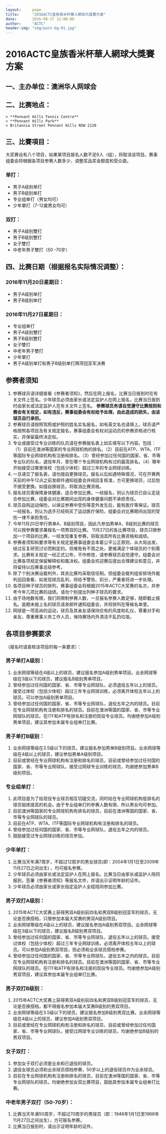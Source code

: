 ```yaml
---
layout:     page
title:      "2016ACTC皇族香米杯華人網球大獎賽方案"
date:       2016-08-27 12:00:00
author:     "ACTC"
header-img: "img/post-bg-01.jpg"
---
```

# 2016ACTC皇族香米杯華人網球大獎賽方案

## 一、主办单位：澳洲华人网球会

## 二、比赛地点：
    > **Pennant Hills Tennis Centre**
    > **Pennant Hills Park**
    > Britannia Street Pennant Hills NSW 2120

## 三、比賽項目：
大奖赛设有八个项目，如果某项目报名人数不足6人（组），将取消该项目。赛事组委会将根据各项目参赛人数多少，调整奖品奖金额度和受众面。

### 单打：
* 男子A级别单打
* 男子B级别单打
* 专业组单打（男女均可）
* 少年單打（7-12歲男女均可）

### 双打：
* 男子A级别雙打
* 男子B级别雙打
* 女子雙打
* 中老年男子雙打（50 -70岁）

## 四、比赛日期（根据报名实际情况调整）：

### 2016年11月20日星期日：
* 男子A级别单打
* 男子B级别单打

### 2016年11月27日星期日：
* 专业组单打
* 男子A级别雙打
* 男子B级别雙打
* 女子雙打
* 中老年男子雙打
* 少年單打
* 男子A级别单打和男子B级别单打两项冠亚军决赛

## 参赛者须知
1. 参赛球员请详细查看《参赛者须知》，然后在网上报名，比赛当日报到时在有关文件上签名。少年球员必须由家长或法定监护人在网上报名，比赛当日报到时由家长或法定监护人在有关文件上签名。
**参赛球员务请自觉遵守比赛规则和赛会有关规定，如有违反，赛事组委会有权给予处理，由此造成的损失，由该球员自行承担。**
2. 参赛球员请按照驾照或护照的姓名实名报名，如有英文名也请填上。球员请严格按照各项目及有关规定报名，赛事组委会有权对运动员的参赛资格进行核实，并保留最终决定权。
3. 专业或接受过专业训练的队员请在参赛报名表上如实填写以下内容。包括：（1）目前在澳洲等国家的专业网球机构的排名。（2）目前在ATP、WTA、ITF等国际专业网球机构有注册和排名。（3）曾经参加过任何国的国家、省、市等专业队的队名，退役年月，曾在哪个专业网球机构有过的最高排名。（4）哪年开始接受过哪里体校（包括少体校）超过三年的专业网球训练。
4. 一旦递交了报名表，请勿擅自更换球员。报名以后如遇特殊情况，可在开赛两天前的中午12点之前发邮件通知组委会并经回复核准，方可更换球员，过后恕不接受更换。如擅自换球员，将取消比赛资格。
5. 报名球员需保障身体健康，适合参加比赛。一经报名，则认为球员已自认定适合参加比赛，组委会对比赛期间出现的身体健康问题不承担责任。
6. 球员自购运动保险，以保证参赛中受伤等意外发生后，能有医疗等保证。球员一经报名，则认为选手已经购买了运动医疗保险，组委会对比赛期间出现的受伤一律不承担责任。
7. 今年11月20日举行男单A、B级别项目，因此凡参加男单A、B级别比赛的球员可以按参赛要求兼报名一项男双的比赛。 11月27日的各比赛项目，球员只限参加一个项目的比赛，一经发现重复参赛，将取消其所有比赛资格和成绩。
8. 参赛者须知和要求等有关规定是赛事组委会本着公平公正原则，从大局出发，经过反复研究讨论而制定的。但难免有不周之处，更难满足个体球员的个别需求。比赛有关规定一经正式公布，不作修改，请参赛球员自觉遵守。组委会对比赛各项规定保留解释权和裁决权。组委会欢迎赛后提出合理建议和意见，并将留待以后赛事总结参考。
9. 除了个别决赛设裁判外，其余比赛均采取信任制。但组委会裁判组安排场外裁判巡回查看，如发现球员乱判，将给予警告、扣分，严重者将进一步处理。
10. 各项目种子球员的排列，赛事组委会将根据2015年ACTC大奖赛的名次，并参考今年几项比赛的战绩。请勿个别提出列种子球员的要求。
11. 由于场地数有限，我们将限制参赛人数，一旦报名参赛人数足够，随即截止报名。逾期未报上名的球员请发邮件通知组委会，并将排列在等候名单里。
12. 网球是一项高尚的运动，球员及其亲友请保持应有的风度和礼仪，尊重对手和亲友，尊重赛事义务工作人员，保持赛场内外清洁不乱扔垃圾。

## 各项目参赛要求
（报名时请查核该项目的每一条要求）：

### 男子单打A级别：
1. 业余网球等级在4级以上的球员，建议报名参加A级别男单项目。业余网球等级在3级以下的球员，建议报名B级别男单项目。
2. 曾经参加过任何国的国家、省、市等专业网球队，必须退役五年以上的球员。 接受过体校（包括少体校）超过三年专业网球训练，必须离开体校五年以上的球员。可以参加A级别男单项目。
3. 曾经参加过任何国的国家、省、市等专业网球队，退役五年之内的球员。目前在专业网球机构有注册和排名的球员。目前在澳洲等国的国家、省、市等专业网球队的球员。在ITF和ATP有排名和注册的现役专业球员。均谢绝参加A级别男单项目，建议其参加本届专业组单打比赛。

### 男子单打B级别：
1. 业余网球等级在3.5级以下的球员，建议报名参加男单B级别项目。业余网球等级在4级以上的球员，建议参加男单A级别项目。
2. 目前或曾经在专业网球机构有注册和排名的球员，目前或曾经参加过任何国的国家、省、市等专业网球队，接受过网球专业训练的球员，均谢绝参加男单B级别项目。

### 专业组单打：
1. 此项目是为了给现役专业球员相互切磋交流，同时给在专业网球机构低排名的球员锻炼提高的机会。由于专业组单打的参赛人数有限，所以男女均可参加。
2. 目前澳洲等国家的专业网球机构有排名的球员，目前在澳洲等国的国家、省、市等专业网球队的球员。
3. 目前在ATP、WTA、ITF等国际专业网球机构有注册和排名的球员。
4. 曾经参加过任何国的国家、省、市等专业网球队，退役五年之内的球员。
5. 鼓励接受过专业网球训练的球员参加。

### 少年单打：
1. 比赛当天年满7周岁，不超过12周岁的男女球员(即：2004年1月1日至2009年11月27日之间出生) ，均可报名参赛。
2. 少年球员必须由家长或法定监护人在网上报名。比赛当日由家长或监护人陪同报到，签署《参赛者须知》等报名文件，并请出示证明年龄的证件。
3. 少年球员必须由家长或家长指定监护人全程陪同参加比赛。

### 男子双打A级别：
1. 2015年ACTC大奖赛上获得男双A级别前四名和男双B级别冠亚军的球员，无论是否换搭档，只限参加本届大奖赛的男双A级别项目。
2. 业余网球等级在4级以上的球员，建议报名参加A级别男双项目。业余网球等级在3级以下的球员，建议报名B级别男双项目。
3. 曾经参加过任何国的国家、省、市等专业网球队，退役五年以上的球员。接受过体校（包括少体校）超过三年专业网球训练，必须离开体校五年以上的球员。可以参加A级别男双项目，但必须和业余球员搭档参赛。
4. 曾经参加过任何国的国家、省、市等专业网球队，退役五年之内的球员。目前在专业网球机构有注册和排名的球员。目前在澳洲等国的国家、省、市等专业网球队的球员。在ITF和ATP有排名和注册的现役专业球员。均谢绝参加A级别男双项目，建议其参加本届专业组单打比赛。

### 男子双打B级别：
1. 2015年ACTC大奖赛上获得男双A级别前四名和男双B级别冠亚军的球员，无论是否换搭档，都不得报名参加本届大奖赛B级别的男双项目。
2. 业余网球等级在3.5级以下的球员，建议报名参加B级别男双比赛。业余网球等级在4级以上的球员，建议参加A级别男双项目。
3. 目前或曾经在专业网球机构有注册和排名的球员，目前或曾经参加过任何国家、省、市等专业网球队，接受过网球专业训练的球员，均谢绝参加B级别的男双项目。

### 女子双打：
1. 参加女子双打必须是业余和已退役的球员。
2. 退役女球员必须和业余球员搭档参赛，50岁以上的退役球员作为业余球员。
3. 目前在专业网球机构有注册和排名的球员，目前在澳洲等国的国家、省、市等专业网球队的球员，均谢绝参加女双比赛项目，鼓励其参加本届专业组单打比赛。

### 中老年男子双打（50-70岁）：
1. 比赛当天年满50周岁，不超过70周岁的男球员（即：1946年1月1日至1966年11月27日之间出生），方可报名参赛。
2. 比赛当日报到时，请出示证明年龄的证件。
